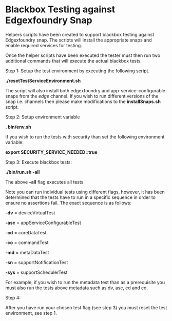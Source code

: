 # Blackbox Testing against Edgexfoundry Snap

Helpers scripts have been created to support blackbox testing against Edgexfoundry snap. The scripts will install the appropriate snaps and enable required services for testing.

Once the helper scripts have been executed the tester must then run two additional commands that will execute the actual blackbox tests.


Step 1: Setup the test environment by executing the following script.

**./resetTestServiceEnvironment.sh**

The script will also install both edgexfoundry and app-service-configurable snaps from the *edge* channel. If you wish to run different versions of the snap i.e. channels then please make modifications to the **installSnaps.sh** script.

Step 2: Setup environment variable

**. bin/env.sh**

If you wish to run the tests with security than set the following environment variable:

**export SECURITY_SERVICE_NEEDED=true**

Step 3: Execute blackbox tests:

**./bin/run.sh -all** 

The above **-all** flag executes all tests

Note you can run individual tests using different flags, however, it has been determined that the tests have to run in a specific sequence in order to ensure no assertions fail. The exact sequence is as follows:

**-dv** = deviceVirtualTest

**-asc** = appServiceConfigurableTest

**-cd** = coreDataTest

**-co** = commandTest

**-md** = metaDataTest

**-sn** = supportNotificationTest

**-sys** = supportSchedulerTest

For example, if you wish to run the metadata test than as a prerequisite you must also run the tests above metadata such as dv, asc, cd and co.

Step 4: 

After you have run your chosen test flag (see step 3) you must reset the test environment, see step 1. 


